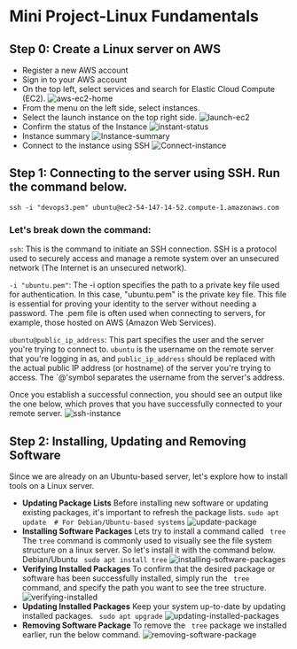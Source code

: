 # Mini Project-Linux Fundamentals
## Step 0: Create a Linux server on AWS
- Register a new AWS account
- Sign in to your AWS account
- On the top left, select services and search for Elastic Cloud Compute (EC2).
  ![aws-ec2-home](img/aws-ec2-home.png)
- From the menu on the left side, select instances.
- Select the launch instance on the top right side.
  ![launch-ec2](img/launch-ec2.png)
- Confirm the status of the Instance
  ![instant-status](img/instant-status.png)
- Instance summary
  ![Instance-summary](img/Instance-summary.png)
- Connect to the instance using SSH
  ![Connect-instance](img/Connect-instance.png)
## Step 1: Connecting to the server using SSH. Run the command below.
  `ssh -i "devops3.pem" ubuntu@ec2-54-147-14-52.compute-1.amazonaws.com`
  ### Let's break down the command:

  `ssh`: This is the command to initiate an SSH connection. SSH is a protocol used to securely access and manage a remote system over an unsecured
  network (The Internet is an unsecured network).

  `-i "ubuntu.pem"`: The -i option specifies the path to a private key file used for authentication. In this case, "ubuntu.pem" is the private key file. This file is
  essential for proving your identity to the server without needing a password. The .pem file is often used when connecting to servers, for example, those
  hosted on AWS (Amazon Web Services).

  `ubuntu@public_ip_address`: This part specifies the user and the server you're trying to connect to. `ubuntu` is the username on the remote server that you're
  logging in as, and `public_ip_address` should be replaced with the actual public IP address (or hostname) of the server you're trying to access. 
  The `@'symbol separates the username from the server's address.

  Once you establish a successful connection, you should see an output like the one below, which proves that you have successfully connected to your remote server.
  ![ssh-instance](img/ssh-instance.png)
## Step 2: Installing, Updating and Removing Software
  Since we are already on an Ubuntu-based server, let's explore how to install tools on a Linux server.
- **Updating Package Lists** Before installing new software or updating existing packages, it's important to refresh the package lists.
  `sudo apt update  # For Debian/Ubuntu-based systems`
  ![update-package](img/update-package.png)
- **Installing Software Packages** Lets try to install a command called ` tree`
  The `tree` command is commonly used to visually see the file system structure on a linux server. So let's install it with the command below.
  Debian/Ubuntu
  ` sudo apt install tree`
  ![installing-software-packages](img/installing-software-packages.png)
- **Verifying Installed Packages** To confirm that the desired package or software has been successfully installed, simply run the ` tree` command, and specify the path you want to see the tree structure.
  ![verifying-installed](img/verifying-installed.png)
- **Updating Installed Packages** Keep your system up-to-date by updating installed packages.
  ` sudo apt upgrade`
  ![updating-installed-packages](img/updating-installed-packages.png)
- **Removing Software Package** To remove the ` tree` package we installed earlier, run the below command.
  ![removing-software-package](img/removing-software-package.png)
  
